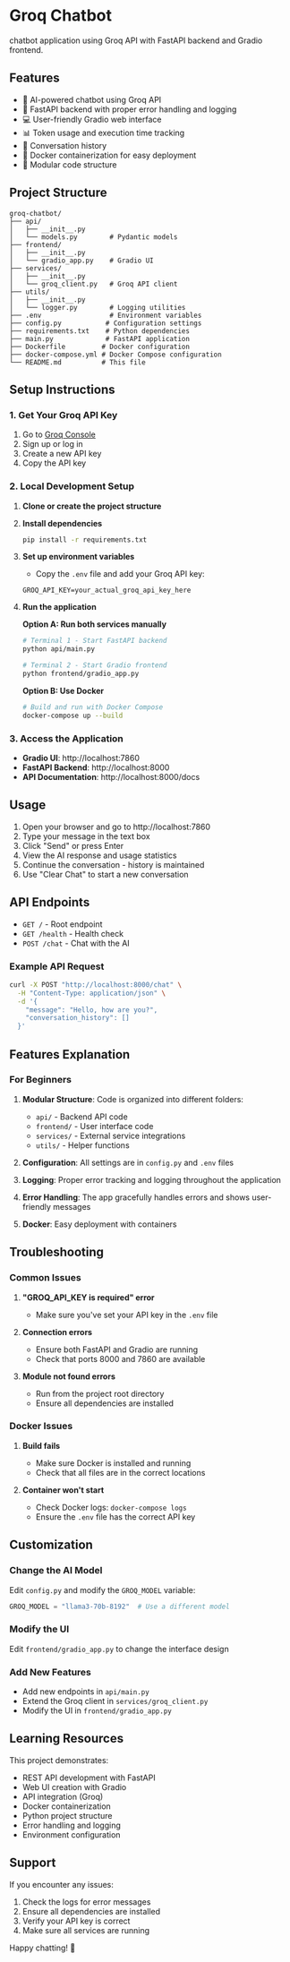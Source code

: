 # Groq Chatbot

chatbot application using Groq API with FastAPI backend and Gradio frontend.

## Features

- 🤖 AI-powered chatbot using Groq API
- 🚀 FastAPI backend with proper error handling and logging
- 💻 User-friendly Gradio web interface
- 📊 Token usage and execution time tracking
- 📝 Conversation history
- 🐳 Docker containerization for easy deployment
- 🧩 Modular code structure

## Project Structure

```
groq-chatbot/
├── api/
│   ├── __init__.py
│   └── models.py        # Pydantic models
├── frontend/
│   ├── __init__.py
│   └── gradio_app.py    # Gradio UI
├── services/
│   ├── __init__.py
│   └── groq_client.py   # Groq API client
├── utils/
│   ├── __init__.py
│   └── logger.py        # Logging utilities
├── .env                 # Environment variables
├── config.py           # Configuration settings
├── requirements.txt    # Python dependencies
├── main.py             # FastAPI application
├── Dockerfile         # Docker configuration
├── docker-compose.yml # Docker Compose configuration
└── README.md          # This file
```

## Setup Instructions

### 1. Get Your Groq API Key

1. Go to [Groq Console](https://console.groq.com/)
2. Sign up or log in
3. Create a new API key
4. Copy the API key

### 2. Local Development Setup

1. **Clone or create the project structure**

2. **Install dependencies**
   ```bash
   pip install -r requirements.txt
   ```

3. **Set up environment variables**
   - Copy the `.env` file and add your Groq API key:
   ```
   GROQ_API_KEY=your_actual_groq_api_key_here
   ```

4. **Run the application**
   
   **Option A: Run both services manually**
   ```bash
   # Terminal 1 - Start FastAPI backend
   python api/main.py
   
   # Terminal 2 - Start Gradio frontend
   python frontend/gradio_app.py
   ```
   
   **Option B: Use Docker**
   ```bash
   # Build and run with Docker Compose
   docker-compose up --build
   ```

### 3. Access the Application

- **Gradio UI**: http://localhost:7860
- **FastAPI Backend**: http://localhost:8000
- **API Documentation**: http://localhost:8000/docs

## Usage

1. Open your browser and go to http://localhost:7860
2. Type your message in the text box
3. Click "Send" or press Enter
4. View the AI response and usage statistics
5. Continue the conversation - history is maintained
6. Use "Clear Chat" to start a new conversation

## API Endpoints

- `GET /` - Root endpoint
- `GET /health` - Health check
- `POST /chat` - Chat with the AI

### Example API Request

```bash
curl -X POST "http://localhost:8000/chat" \
  -H "Content-Type: application/json" \
  -d '{
    "message": "Hello, how are you?",
    "conversation_history": []
  }'
```

## Features Explanation

### For Beginners

1. **Modular Structure**: Code is organized into different folders:
   - `api/` - Backend API code
   - `frontend/` - User interface code
   - `services/` - External service integrations
   - `utils/` - Helper functions

2. **Configuration**: All settings are in `config.py` and `.env` files

3. **Logging**: Proper error tracking and logging throughout the application

4. **Error Handling**: The app gracefully handles errors and shows user-friendly messages

5. **Docker**: Easy deployment with containers

## Troubleshooting

### Common Issues

1. **"GROQ_API_KEY is required" error**
   - Make sure you've set your API key in the `.env` file

2. **Connection errors**
   - Ensure both FastAPI and Gradio are running
   - Check that ports 8000 and 7860 are available

3. **Module not found errors**
   - Run from the project root directory
   - Ensure all dependencies are installed

### Docker Issues

1. **Build fails**
   - Make sure Docker is installed and running
   - Check that all files are in the correct locations

2. **Container won't start**
   - Check Docker logs: `docker-compose logs`
   - Ensure the `.env` file has the correct API key

## Customization

### Change the AI Model
Edit `config.py` and modify the `GROQ_MODEL` variable:
```python
GROQ_MODEL = "llama3-70b-8192"  # Use a different model
```

### Modify the UI
Edit `frontend/gradio_app.py` to change the interface design

### Add New Features
- Add new endpoints in `api/main.py`
- Extend the Groq client in `services/groq_client.py`
- Modify the UI in `frontend/gradio_app.py`

## Learning Resources

This project demonstrates:
- REST API development with FastAPI
- Web UI creation with Gradio
- API integration (Groq)
- Docker containerization
- Python project structure
- Error handling and logging
- Environment configuration

## Support

If you encounter any issues:
1. Check the logs for error messages
2. Ensure all dependencies are installed
3. Verify your API key is correct
4. Make sure all services are running

Happy chatting! 🤖